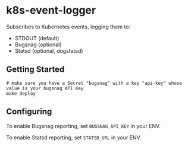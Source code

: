 # k8s-event-logger

Subscribes to Kubernetes events, logging them to:

* STDOUT (default)
* Bugsnag (optional)
* Statsd (optional, dogstatsd)

## Getting Started

```
# make sure you have a Secret "bugsnag" with a key "api-key" whose value is your bugsnag API Key
make deploy
```

## Configuring

To enable Bugsnag reporting, set `BUGSNAG_API_KEY` in your ENV.

To enable Statsd reporting, set `STATSD_URL` in your ENV.